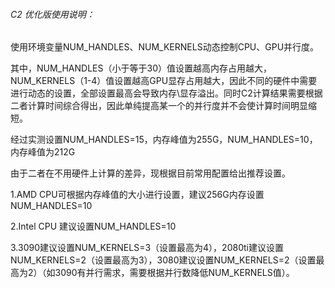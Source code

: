 ###### C2 优化版使用说明：

使用环境变量NUM_HANDLES、NUM_KERNELS动态控制CPU、GPU并行度。

其中，NUM_HANDLES（小于等于30）值设置越高内存占用越大，NUM_KERNELS（1-4）值设置越高GPU显存占用越大，因此不同的硬件中需要进行动态的设置，全部设置最高会导致内存\显存溢出。同时C2计算结果需要根据二者计算时间综合得出，因此单纯提高某一个的并行度并不会使计算时间明显缩短。

经过实测设置NUM_HANDLES=15，内存峰值为255G，NUM_HANDLES=10，内存峰值为212G



由于二者在不用硬件上计算的差异，现根据目前常用配置给出推荐设置。

1.AMD CPU可根据内存峰值的大小进行设置，建议256G内存设置NUM_HANDLES=10

2.Intel CPU 建议设置NUM_HANDLES=10

3.3090建议设置NUM_KERNELS=3（设置最高为4），2080ti建议设置NUM_KERNELS=2（设置最高为3），3080建议设置NUM_KERNELS=2（设置最高为2）（如3090有并行需求，需要根据并行数降低NUM_KERNELS值）。
